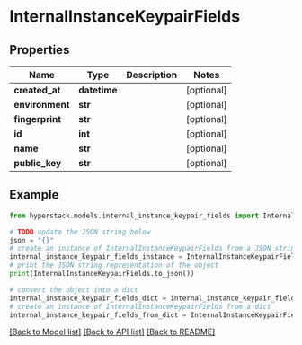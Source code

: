 # InternalInstanceKeypairFields


## Properties

Name | Type | Description | Notes
------------ | ------------- | ------------- | -------------
**created_at** | **datetime** |  | [optional] 
**environment** | **str** |  | [optional] 
**fingerprint** | **str** |  | [optional] 
**id** | **int** |  | [optional] 
**name** | **str** |  | [optional] 
**public_key** | **str** |  | [optional] 

## Example

```python
from hyperstack.models.internal_instance_keypair_fields import InternalInstanceKeypairFields

# TODO update the JSON string below
json = "{}"
# create an instance of InternalInstanceKeypairFields from a JSON string
internal_instance_keypair_fields_instance = InternalInstanceKeypairFields.from_json(json)
# print the JSON string representation of the object
print(InternalInstanceKeypairFields.to_json())

# convert the object into a dict
internal_instance_keypair_fields_dict = internal_instance_keypair_fields_instance.to_dict()
# create an instance of InternalInstanceKeypairFields from a dict
internal_instance_keypair_fields_from_dict = InternalInstanceKeypairFields.from_dict(internal_instance_keypair_fields_dict)
```
[[Back to Model list]](../README.md#documentation-for-models) [[Back to API list]](../README.md#documentation-for-api-endpoints) [[Back to README]](../README.md)



